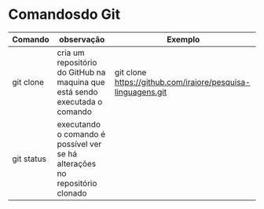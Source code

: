 # Comandosdo Git

Comando | observação | Exemplo
---|---|---
git clone| cria um repositório do GitHub na maquina que está sendo executada o comando|git clone https://github.com/iraiore/pesquisa-linguagens.git
git status | executando o comando é possível ver se há alterações no repositório clonado
